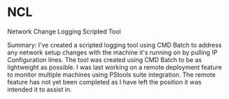 # NCL
Network Change Logging Scripted Tool

Summary:
I've created a scripted logging tool using CMD Batch to address any network setup changes with the machine it's running on by pulling IP Configuration lines. The tool was created using CMD Batch to be as lightweight as possible. I was last working on a remote deployment feature to monitor multiple machines using PStools suite integration. The remote feature has not yet been completed as I have left the position it was intended it to assist in.
